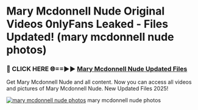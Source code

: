 # Mary Mcdonnell Nude Original Videos 0nlyFans Leaked - Files Updated! (mary mcdonnell nude photos)

<h3>🔴 CLICK HERE 🌐==►► <a href="https://tinyurl.com/2p9ay9w9" rel="nofollow">Mary Mcdonnell Nude Updated Files</a></h3>

Get Mary Mcdonnell Nude and all content. Now you can access all videos and pictures of Mary Mcdonnell Nude. New Updated Files 2025!

[![mary mcdonnell nude photos](https://i.imgur.com/KQgVmj3.gif)](https://tinyurl.com/2p9ay9w9)
mary mcdonnell nude photos